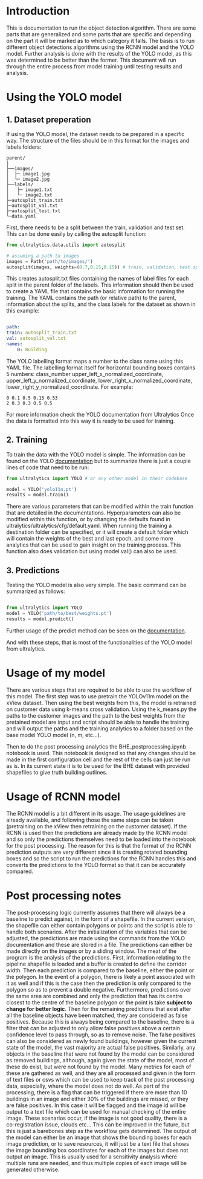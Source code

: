 # Introduction

This is documentation to run the object detection algorithm. There are some parts that are generalized and some parts that are specific and depending on the part it will be marked as to which category it falls. The basis is to run different object detections algorithms using the RCNN model and the YOLO model. Further analysis is done with the results of the YOLO model, as this was determined to be better than the former. This document will run through the entire process from model training until testing results and analysis.

# Using the YOLO model
## 1. Dataset preperation

If using the YOLO model, the dataset needs to be prepared in a specific way. The structure of the files should be in this format for the images and labels folders:
```
parent/
│
├──images/
│  ├─ image1.jpg
│  └─ image2.jpg     
├──labels/
│   ├─ image1.txt
│   └─ image2.txt
├─autosplit_train.txt
├─autosplit_val.txt
├─autosplit_test.txt
└─data.yaml

```
First, there needs to be a split between the train, validation and test set. This can be done easily by calling the autosplit function:
```python
from ultralytics.data.utils import autosplit

# assuming a path to images
images = Path('path/to/images/')
autosplit(images, weights=(0.7,0.15,0.15)) # train, validation, test splits

```
This creates autosplit.txt files containing the names of label files for each split in the parent folder of the labels. This information should then be used to create a YAML file that contains the basic information for running the training. The YAML contains the path (or relative path) to the parent, information about the splits, and the class labels for the dataset as shown in this example:

```yaml

path: .
train: autosplit_train.txt
val: autosplit_val.txt
names: 
    0: Building
```
The YOLO labelling format maps a number to the class name using this YAML file. The labelling format itself for horizontal bounding boxes contains 5 numbers: class_number upper_left_x_normalized_coordinate, upper_left_y_normalized_coordinate, lower_right_x_normalized_coordinate, lower_right_y_normalized_coordinate. For example:
```
0 0.1 0.5 0.15 0.53
2 0.3 0.3 0.5 0.5
```

For more information check the YOLO documentation from Ultralytics
Once the data is formatted into this way it is ready to be used for training.

## 2. Training

To train the data with the YOLO model is simple. The information can be found on the YOLO [documentation](https://docs.ultralytics.com/modes/train/) but to summarize there is just a couple lines of code that need to be run:
```python
from ultralytics import YOLO # or any other model in their codebase

model = YOLO('yolo11n.pt') 
results = model.train()
```
There are various parameters that can be modified within the train function that are detailed in the documentations. Hyperparameters can also be modified within this function, or by changing the defaults found in ultralytics/ultralytics/cfg/default.yaml. When running the training a destination folder can be specified, or it will create a default folder which will contain the weights of the best and last epoch, and some more analytics that can be used to gain insight on the training process. This function also does validation but using model.val() can also be used.

## 3. Predictions

Testing the YOLO model is also very simple. The basic command can be summarized as follows:

```python

from ultralytics import YOLO
model = YOLO('path/to/best/weights.pt')
results = model.predict()
```

Further usage of the predict method can be seen on the [documentation](https://docs.ultralytics.com/modes/predict/).

And with these steps, that is most of the functionalities of the YOLO model from ultralytics.

# Usage of my model

There are various steps that are required to be able to use the workflow of this model. The first step was to use pretrain the YOLOv11m model on the xView dataset. Then using the best weights from this, the model is retrained on customer data using k-means cross validation. Using the k_means.py the paths to the customer images and the path to the best weights from the pretained model are input and script should be able to handle the training and will output the paths and the training analytics to a folder based on the base model YOLO model (n, m, etc...).

Then to do the post processing analytics the BHE_postprocessing.ipynb notebook is used. This notebook is designed so that any changes should be made in the first configuration cell and the rest of the cells can just be run as is. In its current state it is to be used for the BHE dataset with provided shapefiles to give truth building outlines.

# Usage of RCNN model

The RCNN model is a bit different in its usage. The usage guidelines are already available, and following those the same steps can be taken (pretraining on the xView then retraining on the customer dataset). If the RCNN is used then the predictions are already made by the RCNN model and so only the predictions themselves need to be loaded into the notebook for the post processing. The reason for this is that the format of the RCNN prediction outputs are very different since it is creating rotated bounding boxes and so the script to run the predictions for the RCNN handles this and converts the predictions to the YOLO format so that it can be accurately compared. 


# Post processing notes

The post-processing logic currently assumes that there will always be a baseline to predict against, in the form of a shapefile. In the current version, the shapefile can either contain polygons or points and the script is able to handle both scenarios. After the initialization of the variables that can be adjusted, the predictions are made using the commands from the YOLO documentation and these are stored in a file. The predictions can either be made directly on the images or by a sliding window. The meat of the program is the analysis of the predictions. First, information relating to the pipeline shapefile is loaded and a buffer is created to define the corridor width. Then each prediction is compared to the baseline, either the point or the polygon. In the event of a polygon, there is likely a point associated with it as well and if this is the case then the prediction is only compared to the polygon so as to prevent a double negative. Furthermore, predictions over the same area are combined and only the prediction that has its centre closest to the centre of the baseline polygon or the point is take **subject to change for better logic**. Then for the remaining predictions that exist after all the baseline objects have been matched, they are considered as false positives. Because this is always being compared to the baseline, there is a filter that can be adjusted to only allow false positives above a certain confidence level to pass through, so as to remove noise. The false positives can also be considered as newly found buildings, however given the current state of the model, the vast majority are actual false positives. Similarly, any objects in the baseline that were not found by the model can be considered as removed buildings, although, again given the state of the model, most of these do exist, but were not found by the model. Many metrics for each of these are gathered as well, and they are all processed and given in the form of text files or csvs which can be used to keep track of the post processing data, especially, where the model does not do well. As part of the processing, there is a flag that can be triggered if there are more than 10 buildings in an image and either 30% of the buildings are missed, or they are false positives. In this case it will be flagged and the image id will be output to a text file which can be used for manual checking of the entire image. These scenarios occur, if the image is not good quality, there is a co-registration issue, clouds etc... This can be improved in the future, but this is just a barebones step as the workflow gets determined. The output of the model can either be an image that shows the bounding boxes for each image prediction, or to save resources, it will just be a text file that shows the image bounding box coordinates for each of the images but does not output an image. This is usually used for a sensitivity analysis where multiple runs are needed, and thus multiple copies of each image will be generated otherwise.


